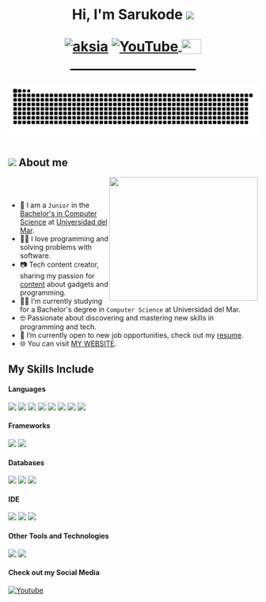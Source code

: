 <h1 align="center">Hi, I'm Sarukode <img src="https://media.giphy.com/media/hvRJCLFzcasrR4ia7z/giphy.gif" width="35">
  <p align="center">
<a href="https://www.linkedin.com/in/salvador-luengas-7b8020316/" target="blank"><img align="center" src="https://cdn.jsdelivr.net/npm/simple-icons@3.0.1/icons/linkedin.svg" alt="aksia" height="30" width="40" /></a>
<a href="https://www.youtube.com/@Sarukode" target="blank"><img align="center" src="https://cdn.jsdelivr.net/npm/simple-icons@3.0.1/icons/youtube.svg" alt="YouTube" height="30" width="40" /</a>
<a href = "mailto: teclagg051123@gmail.com"><img align="center" src="https://simpleicons.org/icons/gmail.svg" height="30" width="40" /></a>
</p>
</p>
<hr style="width:50%; margin:auto; border:1px solid #000;">
<p align = "center">
	<img src = "https://github.com/7oSkaaa/7oSkaaa/blob/output/github-contribution-grid-snake.svg?" alt = "Snake Game"/>
</p>


## <img src="https://images-wixmp-ed30a86b8c4ca887773594c2.wixmp.com/f/d7342616-47df-4f4a-a9ff-adc5532cb145/ddo4cx5-1a7dde25-fa11-4e54-a7e2-972772b3ca4d.gif?token=eyJ0eXAiOiJKV1QiLCJhbGciOiJIUzI1NiJ9.eyJzdWIiOiJ1cm46YXBwOjdlMGQxODg5ODIyNjQzNzNhNWYwZDQxNWVhMGQyNmUwIiwiaXNzIjoidXJuOmFwcDo3ZTBkMTg4OTgyMjY0MzczYTVmMGQ0MTVlYTBkMjZlMCIsIm9iaiI6W1t7InBhdGgiOiJcL2ZcL2Q3MzQyNjE2LTQ3ZGYtNGY0YS1hOWZmLWFkYzU1MzJjYjE0NVwvZGRvNGN4NS0xYTdkZGUyNS1mYTExLTRlNTQtYTdlMi05NzI3NzJiM2NhNGQuZ2lmIn1dXSwiYXVkIjpbInVybjpzZXJ2aWNlOmZpbGUuZG93bmxvYWQiXX0.Wmdp6FXPx1O7X3Zf0l3KL9IfzOPAV6UgHUFn01qTCls" width="50px"> About me
<picture><img align="right" src="https://i.pinimg.com/originals/72/0c/c4/720cc43d757ee638ad5054a05220fafe.gif" width="300" height="250" style="object-fit: contain;" /></picture>


<br><br>
- :school: I am a `Junior` in the [Bachelor's in Computer Science](https://www.umar.mx/lic_informatica.html#perfil_egresado) at [Universidad del Mar](https://www.umar.mx/).
- :technologist: I love programming and solving problems with software.
- :camera: Tech content creator, sharing my passion for <a href="https://www.youtube.com/@Sarukode">content</a> about gadgets and programming.
- :student: I’m currently studying for a Bachelor's degree in `Computer Science` at Universidad del Mar.
- :nerd_face: Passionate about discovering and mastering new skills in programming and tech.
- :page_facing_up: I’m currently open to new job opportunities, check out my [resume](https://github.com/Sarukode/Sarukode.github.io/blob/main/Documents/CV_SalvadorSachezLuengas.pdf).
- :globe_with_meridians: You can visit [MY WEBSITE](https://sarukode.github.io/).
  </br>
## My Skills Include
<h4>Languages</h4>
<span>
  <img src="https://img.shields.io/badge/HTML5-E34F26?style=for-the-badge&logo=html5&logoColor=white">
  <img src="https://img.shields.io/badge/CSS3-1572B6?style=for-the-badge&logo=css3&logoColor=white">
  <img src="https://img.shields.io/badge/JavaScript-F7DF1E?style=for-the-badge&logo=javascript&logoColor=black">
  <img src="https://img.shields.io/badge/Java-ED8B00?style=for-the-badge&logo=java&logoColor=white">
  <img src="https://img.shields.io/badge/Python-3776AB?style=for-the-badge&logo=python&logoColor=white">
  <img src="https://img.shields.io/badge/C-00599C?style=for-the-badge&logo=c&logoColor=white">
  <img src="https://img.shields.io/badge/C%23-239120?style=for-the-badge&logo=c-sharp&logoColor=white">
  <img src="https://img.shields.io/badge/PHP-777BB4?style=for-the-badge&logo=php&logoColor=white">
</span>


<h4>Frameworks</h4>
<span>
  <img src="https://img.shields.io/badge/Bootstrap-563D7C?style=for-the-badge&logo=bootstrap&logoColor=white">
  <img src="https://img.shields.io/badge/Node.js-339933?style=for-the-badge&logo=node.js&logoColor=white">
</span>


<h4>Databases</h4>
<span>
  <img src="https://img.shields.io/badge/MySQL-4479A1?style=for-the-badge&logo=mysql&logoColor=white">
  <img src="https://img.shields.io/badge/MariaDB-003545?style=for-the-badge&logo=mariadb&logoColor=white">
  <img src="https://img.shields.io/badge/PostgreSQL-336791?style=for-the-badge&logo=postgresql&logoColor=white">
</span>


<h4>IDE</h4>
<span>
  <img src="https://img.shields.io/badge/Android_Studio-3DDC84?style=for-the-badge&logo=android-studio&logoColor=white">
  <img src="https://img.shields.io/badge/Visual_Studio_Code-0078D4?style=for-the-badge&logo=visual-studio-code&logoColor=white">
  <img src="https://img.shields.io/badge/Eclipse-2C2255?style=for-the-badge&logo=eclipse&logoColor=white">
</span>


<h4> Other Tools and Technologies </h4>
<span>
<img src="https://img.shields.io/badge/GitHub_Desktop-000000?style=for-the-badge&logo=github&logoColor=white">
  <img src="https://img.shields.io/badge/Xampp-F37623?style=for-the-badge&logo=xampp&logoColor=white">
<h4>Check out my Social Media</h4>
<a href="https://www.youtube.com/@Sarukode">
  <img src="https://img.shields.io/badge/YouTube-%23FF0000.svg?style=for-the-badge&logo=YouTube&logoColor=white" alt="Youtube">
</a>

</span>
